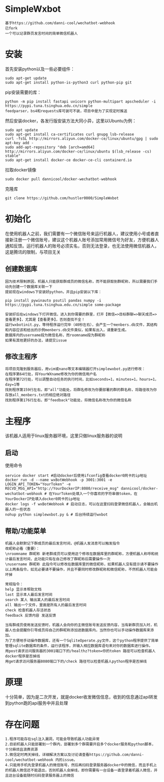 # SimpleWxbot
```
基于https://github.com/danni-cool/wechatbot-webhook
已fork
一个可以记录群员发言时间的简单微信机器人
```
# 安装
首先安装python以及一些必要组件：
```shell
sudo apt-get update
sudo apt-get install python-is-python3 curl python-pip git
```
pip安装需要的库：
```shell
python -m pip install fastapi uvicorn python-multipart apscheduler -i https://pypi.tuna.tsinghua.edu.cn/simple
feedparser，bs4和requests库可装可不装，项目中是为了实现定时推送
```
然后安装docker，各发行版安装方法大同小异，这里以Ubuntu为例：
```shell
sudo apt update
sudo apt-get install ca-certificates curl gnupg lsb-release
curl -fsSL http://mirrors.aliyun.com/docker-ce/linux/ubuntu/gpg | sudo apt-key add -
sudo add-apt-repository "deb [arch=amd64] http://mirrors.aliyun.com/docker-ce/linux/ubuntu $(lsb_release -cs) stable"
sudo apt-get install docker-ce docker-ce-cli containerd.io
```
拉取docker镜像
```shell
sudo docker pull dannicool/docker-wechatbot-webhook
```
克隆库
```shell
git clone https://github.com/hustler0000/SimpleWxbot
```
# 初始化
在使用机器人之前，我们需要有一个微信账号来运行机器人，建议使用小号或者直接新注册一个微信账号，建议这个机器人账号添加常用微信号为好友，方便机器人通知反馈。运行机器人的账号必须实名，否则无法登录，也无法使用微信机器人，这是腾讯的限制，与项目无关
## 创建数据库
```
因为技术限制原因，机器人只能获取群成员的微信名称，而不能获取到群昵称，所以需要我们手动先创建一个数据库关联一下
提前现在windows下安装好python，并且pip安装以下库：

pip install ‎pywinauto psutil pandas numpy -i https://pypi.tuna.tsinghua.edu.cn/simple some-package

安装好后在windows下打开微信，进入到你需要的群里，打开【微信=>目标群聊=>聊天成员=>查看更多】，尤其是【查看更多】，否则查找不全！
运行wxbotinit.py，等待程序运行完毕（40秒左右），会产生一个menbers.db文件，其结构和内容应该和给出的示例menbers.db文件类似，如果有出入，请重新生成。
数据库内的username段为微信名称，而roomname段为群昵称
如果有其他更好的办法，请提交issue
```
## 修改主程序
```
将项目克隆到服务器后，用vim或nano等文本编辑器打开simplewxbot.py进行修改：
在程序第64行处，将YourWXname修改为你的微信用户名
在程序第72行处，可以调整自动任务的执行时间，比如seconds=1，minutes=1，hours=1，day=1等
找到程序第159行左右，即"all"功能处，将群名修改为你要部署的群的群名称，将路径改为你存放all_menbers.txt的相应绝对路径
找到程序第176行左右，即"feedback"功能处，将微信名称改为你的微信名称
```
# 主程序
该机器人适用于linux服务器环境，这里只做linux服务器的说明
## 启动
使用命令
```shell
service docker start #启动docker后使用ifconfig查看docker0网卡的ip地址
docker run -d --name wxBotWebhook -p 3001:3001 -e LOGIN_API_TOKEN="YourToken" -e RECVD_MSG_API="http://YourDockerIP:8080/receive_msg" dannicool/docker-wechatbot-webhook # 在YourToken处填入一个你喜欢的字符串做token，在YourDockerIP处填入docker0网卡的ip地址
docker logs -f wxBotWebhook # 启动日志，可以在这里扫码登录微信机器人，会输出机器人的一些状态
nohup python simplewxbot.py & # 后台持续运行wxbot
```
## 帮助/功能菜单
```
机器人会默默记下群成员的最后发言时间，@机器人发消息可以触发指令
改昵称必看（重要）：
\nroomname 群昵称 新老群成员可以使用这个修改在数据库里的群昵称，方便机器人称呼和统计最后发言时间，此功能只有在自己修改了群昵称后需要操作一次
\nusername 群昵称 此指令可以修改在数据库里的微信昵称，如果机器人没有提示请不要操作
以上两条指令，如无必要请不要操作，并且不要同时修改群昵称和微信昵称，不然机器人可能会坏掉

常规指令：
help 显示本帮助文档
last 显示本人最后发言时间
search 某人 输出某人的最后发言时间
all 输出一个文件，里面是所有人的最后发言时间
check 检查机器人存活状态
feedback 反馈内容 发送反馈

当有群成员使用发送反馈时，机器人会向你的主微信账号发送反馈内容，当有新群员加入时，机器人也会提醒你引导成员将自己的群昵称添加进数据库内，当然你也可以手动操作数据库来添加。
为了方便地手动操作数据库，还有一个SqliteOperate.py文件，这个python程序提供了简单管理sqlite数据库的条件，运行该程序，并输入相应数据库语句来对你的数据库进行操作。
用post请求访问服务器的3001端口下的/healthz?token=你的token 路径可以检查机器人docker程序是否掉线
用get请求访问服务器8080端口下的/check 路径可以检查机器人python程序是否掉线
```
# 原理
十分简单，因为是二次开发，就是docker收发微信信息，收到的信息通过api转发到python跑的api服务中并且处理
# 存在问题
```
1.程序可能存在sql注入漏洞，可能会导致机器人功能异常
2.目前机器人只能部署到一个群内，部署到多个群需要开启多个docker服务和python脚本，十分麻烦且浪费资源
3.微信定时两天掉线，详细解决方案以及讨论请查看https://github.com/danni-cool/wechatbot-webhook 内的issue。
4.只能用手机先登录机器人的微信账号，然后再扫码登录服务器docker中的微信，而且手机上的机器人微信还不能退出，否则机器人会掉线，即你需要有一台设备一直登录着机器人微信，并且这台设备能随时扫码登录服务器上的微信
```
